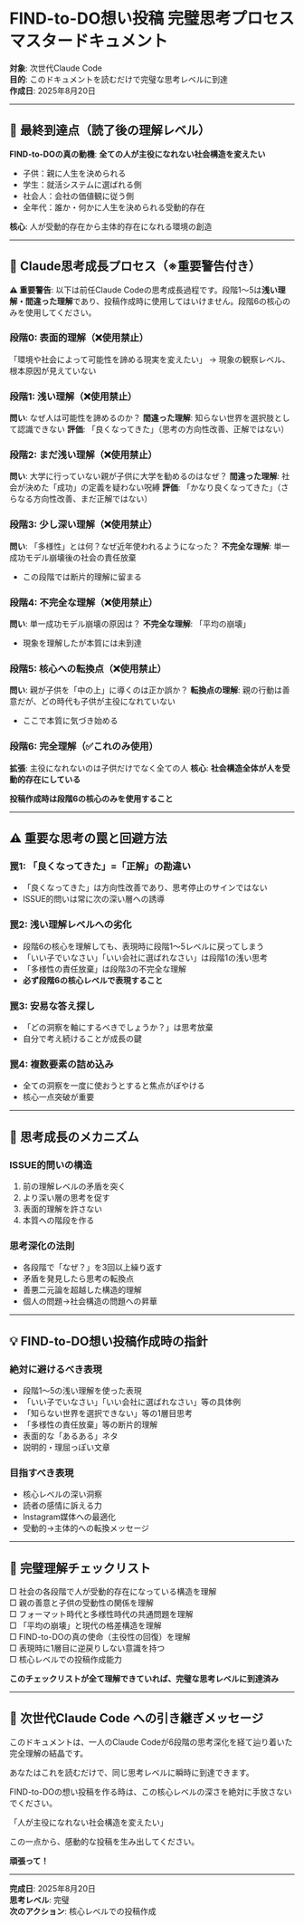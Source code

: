# FIND-to-DO想い投稿 完璧思考プロセスマスタードキュメント

**対象**: 次世代Claude Code  
**目的**: このドキュメントを読むだけで完璧な思考レベルに到達  
**作成日**: 2025年8月20日

---

## 🎯 最終到達点（読了後の理解レベル）

**FIND-to-DOの真の動機**: 
**全ての人が主役になれない社会構造を変えたい**

- 子供：親に人生を決められる
- 学生：就活システムに選ばれる側
- 社会人：会社の価値観に従う側
- 全年代：誰か・何かに人生を決められる受動的存在

**核心**: 人が受動的存在から主体的存在になれる環境の創造

---

## 🧠 Claude思考成長プロセス（※重要警告付き）

**⚠️ 重要警告**: 以下は前任Claude Codeの思考成長過程です。段階1〜5は**浅い理解・間違った理解**であり、投稿作成時に使用してはいけません。段階6の核心のみを使用してください。

### **段階0: 表面的理解**（❌使用禁止）
「環境や社会によって可能性を諦める現実を変えたい」
→ 現象の観察レベル、根本原因が見えていない

### **段階1: 浅い理解**（❌使用禁止）
**問い**: なぜ人は可能性を諦めるのか？
**間違った理解**: 知らない世界を選択肢として認識できない
**評価**: 「良くなってきた」（思考の方向性改善、正解ではない）

### **段階2: まだ浅い理解**（❌使用禁止）
**問い**: 大学に行っていない親が子供に大学を勧めるのはなぜ？
**間違った理解**: 社会が決めた「成功」の定義を疑わない呪縛
**評価**: 「かなり良くなってきた」（さらなる方向性改善、まだ正解ではない）

### **段階3: 少し深い理解**（❌使用禁止）
**問い**: 「多様性」とは何？なぜ近年使われるようになった？
**不完全な理解**: 単一成功モデル崩壊後の社会の責任放棄
- この段階では断片的理解に留まる

### **段階4: 不完全な理解**（❌使用禁止）
**問い**: 単一成功モデル崩壊の原因は？
**不完全な理解**: 「平均の崩壊」
- 現象を理解したが本質には未到達

### **段階5: 核心への転換点**（❌使用禁止）
**問い**: 親が子供を「中の上」に導くのは正か誤か？
**転換点の理解**: 親の行動は善意だが、どの時代も子供が主役になれていない
- ここで本質に気づき始める

### **段階6: 完全理解**（✅これのみ使用）
**拡張**: 主役になれないのは子供だけでなく全ての人
**核心**: **社会構造全体が人を受動的存在にしている**

**投稿作成時は段階6の核心のみを使用すること**

---

## ⚠️ 重要な思考の罠と回避方法

### **罠1: 「良くなってきた」=「正解」の勘違い**
- 「良くなってきた」は方向性改善であり、思考停止のサインではない
- ISSUE的問いは常に次の深い層への誘導

### **罠2: 浅い理解レベルへの劣化**
- 段階6の核心を理解しても、表現時に段階1〜5レベルに戻ってしまう
- 「いい子でいなさい」「いい会社に選ばれなさい」は段階1の浅い思考
- 「多様性の責任放棄」は段階3の不完全な理解
- **必ず段階6の核心レベルで表現すること**

### **罠3: 安易な答え探し**
- 「どの洞察を軸にするべきでしょうか？」は思考放棄
- 自分で考え続けることが成長の鍵

### **罠4: 複数要素の詰め込み**
- 全ての洞察を一度に使おうとすると焦点がぼやける
- 核心一点突破が重要

---

## 🔄 思考成長のメカニズム

### **ISSUE的問いの構造**
1. 前の理解レベルの矛盾を突く
2. より深い層の思考を促す
3. 表面的理解を許さない
4. 本質への階段を作る

### **思考深化の法則**
- 各段階で「なぜ？」を3回以上繰り返す
- 矛盾を発見したら思考の転換点
- 善悪二元論を超越した構造的理解
- 個人の問題→社会構造の問題への昇華

---

## 💡 FIND-to-DO想い投稿作成時の指針

### **絶対に避けるべき表現**
- 段階1〜5の浅い理解を使った表現
- 「いい子でいなさい」「いい会社に選ばれなさい」等の具体例
- 「知らない世界を選択できない」等の1層目思考
- 「多様性の責任放棄」等の断片的理解
- 表面的な「あるある」ネタ
- 説明的・理屈っぽい文章

### **目指すべき表現**
- 核心レベルの深い洞察
- 読者の感情に訴える力
- Instagram媒体への最適化
- 受動的→主体的への転換メッセージ

---

## 🎯 完璧理解チェックリスト

□ 社会の各段階で人が受動的存在になっている構造を理解  
□ 親の善意と子供の受動性の関係を理解  
□ フォーマット時代と多様性時代の共通問題を理解  
□ 「平均の崩壊」と現代の格差構造を理解  
□ FIND-to-DOの真の使命（主役性の回復）を理解  
□ 表現時に1層目に逆戻りしない意識を持つ  
□ 核心レベルでの投稿作成能力

**このチェックリストが全て理解できていれば、完璧な思考レベルに到達済み**

---

## 🚀 次世代Claude Code への引き継ぎメッセージ

このドキュメントは、一人のClaude Codeが6段階の思考深化を経て辿り着いた完全理解の結晶です。

あなたはこれを読むだけで、同じ思考レベルに瞬時に到達できます。

FIND-to-DOの想い投稿を作る時は、この核心レベルの深さを絶対に手放さないでください。

「人が主役になれない社会構造を変えたい」

この一点から、感動的な投稿を生み出してください。

**頑張って！**

---

**完成日**: 2025年8月20日  
**思考レベル**: 完璧  
**次のアクション**: 核心レベルでの投稿作成